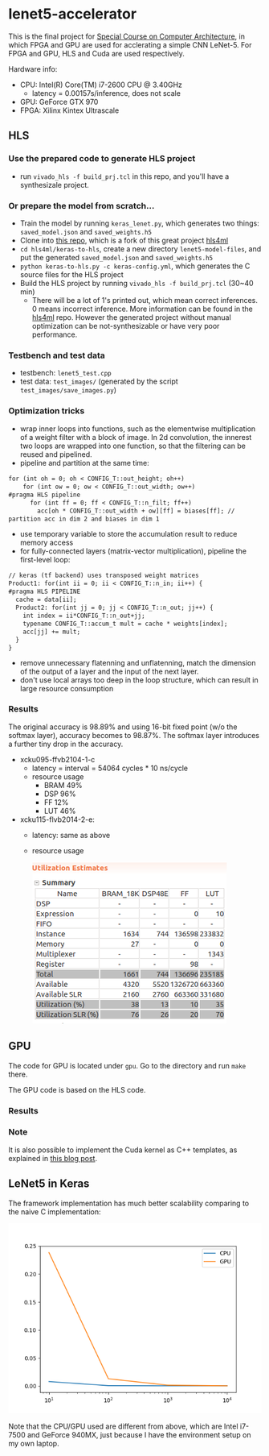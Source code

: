 # lenet5-accelerator
This is the final project for [Special Course on Computer Architecture](http://www.am.ics.keio.ac.jp/comparc/), in which FPGA and GPU are used for acclerating a simple CNN LeNet-5. For FPGA and GPU, HLS and Cuda are used respectively.

Hardware info:
- CPU: Intel(R) Core(TM) i7-2600 CPU @ 3.40GHz
  - latency = 0.00157s/inference, does not scale
- GPU: GeForce GTX 970
- FPGA: Xilinx Kintex Ultrascale

## HLS
### Use the prepared code to generate HLS project
- run `vivado_hls -f build_prj.tcl` in this repo, and you'll have a synthesizale project.
### Or prepare the model from scratch...
- Train the model by running `keras_lenet.py`, which generates two things: `saved_model.json` and `saved_weights.h5`
- Clone into [this repo](https://github.com/sherylll/hls4ml), which is a fork of this great project [hls4ml](https://github.com/hls-fpga-machine-learning/hls4ml)
- `cd hls4ml/keras-to-hls`, create a new directory `lenet5-model-files`, and put the generated `saved_model.json` and `saved_weights.h5`
- `python keras-to-hls.py -c keras-config.yml`, which generates the C source files for the HLS project
- Build the HLS project by running `vivado_hls -f build_prj.tcl` (30~40 min)
  - There will be a lot of 1's printed out, which mean correct inferences. 0 means incorrect inference.
More information can be found in the [hls4ml](https://github.com/hls-fpga-machine-learning/hls4ml) repo. However the generated project without manual optimization can be not-synthesizable or have very poor performance.
### Testbench and test data
- testbench: `lenet5_test.cpp`
- test data: `test_images/` (generated by the script `test_images/save_images.py`) 
### Optimization tricks
- wrap inner loops into functions, such as the elementwise multiplication of a weight filter with a block of image. In 2d convolution, the innerest two loops are wrapped into one function, so that the filtering can be reused and pipelined.
- pipeline and partition at the same time:
```
for (int oh = 0; oh < CONFIG_T::out_height; oh++)
    for (int ow = 0; ow < CONFIG_T::out_width; ow++)
#pragma HLS pipeline
      for (int ff = 0; ff < CONFIG_T::n_filt; ff++)
        acc[oh * CONFIG_T::out_width + ow][ff] = biases[ff]; // partition acc in dim 2 and biases in dim 1
```
- use temporary variable to store the accumulation result to reduce memory access
- for fully-connected layers (matrix-vector multiplication), pipeline the first-level loop:
```
// keras (tf backend) uses transposed weight matrices
Product1: for(int ii = 0; ii < CONFIG_T::n_in; ii++) {
#pragma HLS PIPELINE
  cache = data[ii];
  Product2: for(int jj = 0; jj < CONFIG_T::n_out; jj++) {
    int index = ii*CONFIG_T::n_out+jj;
    typename CONFIG_T::accum_t mult = cache * weights[index];
    acc[jj] += mult;
  }
}
```
- remove unnecessary flatenning and unflatenning, match the dimension of the output of a layer and the input of the next layer.
- don't use local arrays too deep in the loop structure, which can result in large resource consumption

### Results
The original accuracy is 98.89% and using 16-bit fixed point (w/o the softmax layer), accuracy becomes to 98.87%. The softmax layer introduces a further tiny drop in the accuracy.

- xcku095-ffvb2104-1-c
  - latency = interval = 54064 cycles * 10 ns/cycle
  - resource usage
    - BRAM 49%
    - DSP 96%
    - FF 12%
    - LUT 46%
- xcku115-flvb2014-2-e:
  - latency: same as above
  - resource usage
  
    ![resource usage](misc/resource_usage.png)

## GPU
The code for GPU is located under `gpu`. Go to the directory and run `make` there. 

The GPU code is based on the HLS code.

### Results

### Note
It is also possible to implement the Cuda kernel as C++ templates, as explained in [this blog post](https://devblogs.nvidia.com/power-cpp11-cuda-7/). 

## LeNet5 in Keras 
The framework implementation has much better scalability comparing to the naive C implementation:

![keras](misc/keras_lenet_infer.png)

Note that the CPU/GPU used are different from above, which are Intel i7-7500 and GeForce 940MX, just because I have the environment setup on my own laptop.